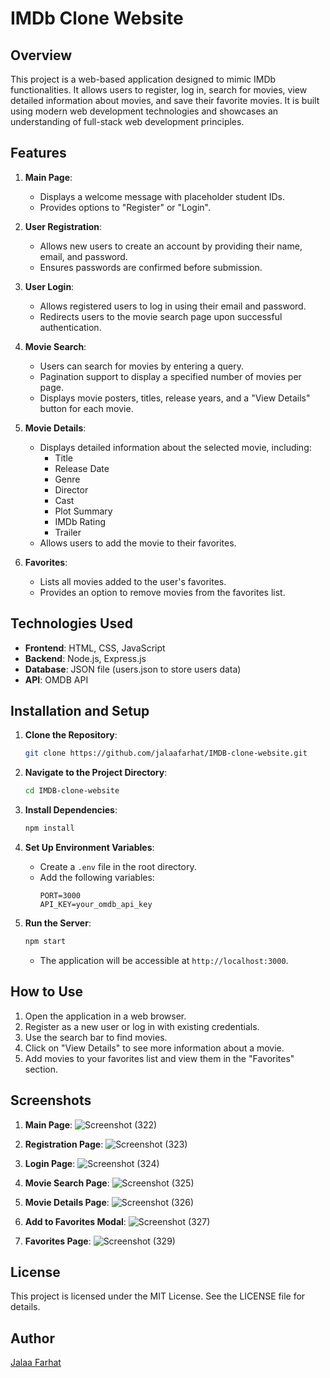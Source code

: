 # IMDb Clone Website

## Overview
This project is a web-based application designed to mimic IMDb functionalities. It allows users to register, log in, search for movies, view detailed information about movies, and save their favorite movies. It is built using modern web development technologies and showcases an understanding of full-stack web development principles.

## Features
1. **Main Page**:
   - Displays a welcome message with placeholder student IDs.
   - Provides options to "Register" or "Login".

2. **User Registration**:
   - Allows new users to create an account by providing their name, email, and password.
   - Ensures passwords are confirmed before submission.

3. **User Login**:
   - Allows registered users to log in using their email and password.
   - Redirects users to the movie search page upon successful authentication.

4. **Movie Search**:
   - Users can search for movies by entering a query.
   - Pagination support to display a specified number of movies per page.
   - Displays movie posters, titles, release years, and a "View Details" button for each movie.

5. **Movie Details**:
   - Displays detailed information about the selected movie, including:
     - Title
     - Release Date
     - Genre
     - Director
     - Cast
     - Plot Summary
     - IMDb Rating
     - Trailer
   - Allows users to add the movie to their favorites.

6. **Favorites**:
   - Lists all movies added to the user's favorites.
   - Provides an option to remove movies from the favorites list.

## Technologies Used
- **Frontend**: HTML, CSS, JavaScript
- **Backend**: Node.js, Express.js
- **Database**: JSON file (users.json to store users data)
- **API**: OMDB API

## Installation and Setup
1. **Clone the Repository**:
   ```bash
   git clone https://github.com/jalaafarhat/IMDB-clone-website.git
   ```

2. **Navigate to the Project Directory**:
   ```bash
   cd IMDB-clone-website
   ```

3. **Install Dependencies**:
   ```bash
   npm install
   ```

4. **Set Up Environment Variables**:
   - Create a `.env` file in the root directory.
   - Add the following variables:
     ```env
     PORT=3000
     API_KEY=your_omdb_api_key
     ```

5. **Run the Server**:
   ```bash
   npm start
   ```
   - The application will be accessible at `http://localhost:3000`.

## How to Use
1. Open the application in a web browser.
2. Register as a new user or log in with existing credentials.
3. Use the search bar to find movies.
4. Click on "View Details" to see more information about a movie.
5. Add movies to your favorites list and view them in the "Favorites" section.


## Screenshots
1. **Main Page**:
  ![Screenshot (322)](https://github.com/user-attachments/assets/c4a39173-e3f5-490b-ac00-8d7f015ff036)

2. **Registration Page**:
   ![Screenshot (323)](https://github.com/user-attachments/assets/6f889cd7-21b8-4752-864e-e5c02585e862)

3. **Login Page**:
   ![Screenshot (324)](https://github.com/user-attachments/assets/5f9314ed-331a-4590-bdf7-273c0a52b6b9)

4. **Movie Search Page**:
  ![Screenshot (325)](https://github.com/user-attachments/assets/1bd6af2c-eede-458e-a381-489e95be1425)
   
5. **Movie Details Page**:
   ![Screenshot (326)](https://github.com/user-attachments/assets/ecc078d1-36dd-4a79-b2e9-6e39dd2de7fe)

6. **Add to Favorites Modal**:
   ![Screenshot (327)](https://github.com/user-attachments/assets/5ddfe771-4117-4f27-a7a1-23a152bed692)

7. **Favorites Page**:
   ![Screenshot (329)](https://github.com/user-attachments/assets/5258f228-4f03-471c-a291-252e7aa564e2)

## License
This project is licensed under the MIT License. See the LICENSE file for details.

## Author
[Jalaa Farhat](https://github.com/jalaafarhat)

